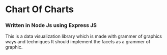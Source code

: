 # Chart Of Charts

### Written in Node Js using Express JS

This is a data visualization library which is made with grammer of graphics ways and techniques It should implement the facets as a grammer of graphic.
